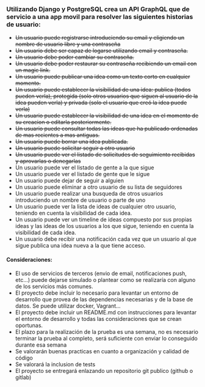 ### Utilizando Django y PostgreSQL crea un API GraphQL que de servicio a una app movil para resolver las siguientes historias de usuario:

- ~~Un usuario puede registrarse introduciendo su email y eligiendo un nombre de usuario libre y una contraseña~~
- ~~Un usuario debe ser capaz de logarse utilizando email y contraseña.~~
- ~~Un usuario debe poder cambiar su contraseña.~~
- ~~Un usuario debe poder restaurar su contraseña recibiendo un email con un magic link.~~
- ~~Un usuario puede publicar una idea como un texto corto en cualquier momento.~~
- ~~Un usuario puede establecer la visibilidad de una idea: publica (todos pueden verla), protegida (solo otros usuarios que siguen al usuario de la idea pueden verla) y privada (solo el usuario que creó la idea puede verla)~~
- ~~Un usuario puede establecer la visibilidad de una idea en el momento de su creacion o editarla posteriormente.~~
- ~~Un usuario puede consultar todas las ideas que ha publicado ordenadas de mas recientes a mas antiguas.~~
- ~~Un usuario puede borrar una idea publicada.~~
- ~~Un usuario puede solicitar seguir a otro usuario~~
- ~~Un usuario puede ver el listado de solicitudes de seguimiento recibidas y aprovarlas o denegarlas~~
- Un usuario puede ver el listado de gente a la que sigue
- Un usuario puede ver el listado de gente que le sigue
- Un usuario puede dejar de seguir a alguien
- Un usuario puede eliminar a otro usuario de su lista de seguidores
- Un usuario puede realizar una busqueda de otros usuarios introduciendo un nombre de usuario o parte de uno
- Un usuario puede ver la lista de ideas de cualquier otro usuario, teniendo en cuenta la visibilidad de cada idea.
- Un usuario puede ver un timeline de ideas compuesto por sus propias ideas y las ideas de los usuarios a los que sigue, teniendo en cuenta la visibilidad de cada idea.
- Un usuario debe recibir una notificación cada vez que un usuario al que sigue publica una idea nueva a la que tiene acceso.

#### Consideraciones:

- El uso de servicios de terceros (envio de email, notificaciones push, etc...) puede dejarse simulado o plantear como se realizaría con alguno de los servicios más comunes.
- El proyecto debe incluir lo necesario para levantar un entorno de desarrollo que provea de las dependencias necesarias y de la base de datos. Se puede utilizar docker, Vagrant...
- El proyecto debe incluir un README.md con instrucciones para levantar el entorno de desarrollo y todas las consideraciones que se crean oportunas.
- El plazo para la realización de la prueba es una semana, no es necesario terminar la prueba al completo, será suficiente con enviar lo conseguido durante esa semana
- Se valorarán buenas practicas en cuanto a organización y calidad de código
- Se valorará la inclusion de tests
- El proyecto se entregará enlazando un repositorio git publico (github o gitlab)